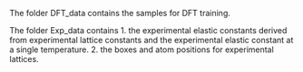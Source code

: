 The folder DFT_data contains the samples for DFT training.

The folder Exp_data contains 
    1. the experimental elastic constants derived from experimental lattice constants and the experimental elastic constant at a single temperature. 
    2. the boxes and atom positions for experimental lattices.
